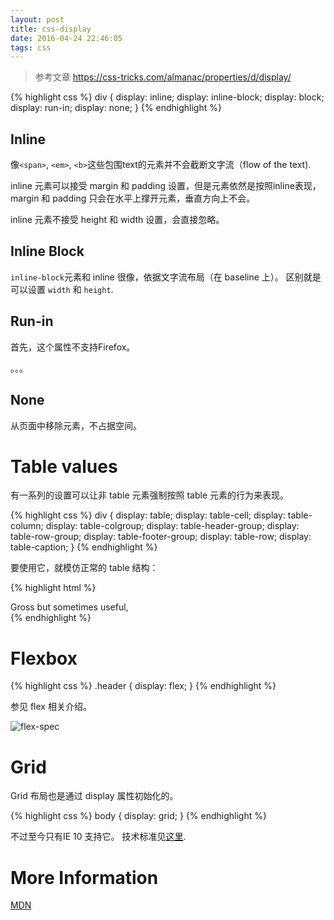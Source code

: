 ```yaml
---
layout: post
title: css-display
date: 2016-04-24 22:46:05
tags: css
---
```


> 参考文章 https://css-tricks.com/almanac/properties/d/display/


{% highlight css %}
div {
    display: inline;
    display: inline-block;
    display: block;
    display: run-in;
    display: none;
}
{% endhighlight %}

## Inline

像`<span>`, `<em>`, `<b>`这些包围text的元素并不会截断文字流（flow of the text).

inline 元素可以接受 margin 和 padding 设置，但是元素依然是按照inline表现，margin 和 padding 只会在水平上撑开元素，垂直方向上不会。

inline 元素不接受 height 和 width 设置，会直接忽略。

## Inline Block

`inline-block`元素和 inline 很像，依据文字流布局（在 baseline 上）。
区别就是可以设置 `width` 和 `height`.

## Run-in

首先，这个属性不支持Firefox。

。。。

## None

从页面中移除元素，不占据空间。

# Table values

有一系列的设置可以让非 table 元素强制按照 table 元素的行为来表现。

{% highlight css %}
div {
    display: table;
    display: table-cell;
    display: table-column;
    display: table-colgroup;
    display: table-header-group;
    display: table-row-group;
    display: table-footer-group;
    display: table-row;
    display: table-caption;
}
{% endhighlight %}

要使用它，就模仿正常的 table 结构：

{% highlight html %}
<div style="display: table;">
    <div style="display: table-row;">
        <div style="display: table-cell;">
            Gross but sometimes useful,
        </div>
    </div>
</div>
{% endhighlight %}

# Flexbox

{% highlight css %}
.header {
    display: flex;
}
{% endhighlight %}

参见 flex 相关介绍。

![flex-spec]({{site.baseurl}}/img/post/2016-04-24-flex-spec.png)



# Grid

Grid 布局也是通过 display 属性初始化的。

{% highlight css %}
body {
    display: grid;
}
{% endhighlight %}

不过至今只有IE 10 支持它。 技术标准见[这里](http://dev.w3.org/csswg/css3-grid-layout/).

# More Information

[MDN](https://developer.mozilla.org/en/CSS/display)
